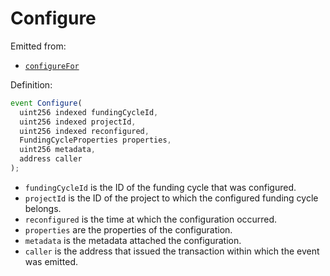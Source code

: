 # Configure

Emitted from:

* [`configureFor`](../write/configurefor.md)

Definition:

```javascript
event Configure(
  uint256 indexed fundingCycleId,
  uint256 indexed projectId,
  uint256 indexed reconfigured,
  FundingCycleProperties properties,
  uint256 metadata,
  address caller
);
```

* `fundingCycleId` is the ID of the funding cycle that was configured.
* `projectId` is the ID of the project to which the configured funding cycle belongs.
* `reconfigured` is the time at which the configuration occurred.
* `properties` are the properties of the configuration.
* `metadata` is the metadata attached the configuration.
* `caller` is the address that issued the transaction within which the event was emitted.

